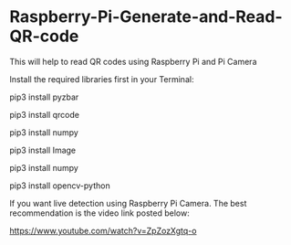 # Raspberry-Pi-Generate-and-Read-QR-code
This will help to read QR codes using Raspberry Pi and Pi Camera

Install the required libraries first in your Terminal:

pip3 install pyzbar

pip3 install qrcode

pip3 install numpy

pip3 install Image

pip3 install numpy

pip3 install opencv-python


If you want live detection using Raspberry Pi Camera. The best recommendation is the video link posted below:

https://www.youtube.com/watch?v=ZpZozXgtq-o
